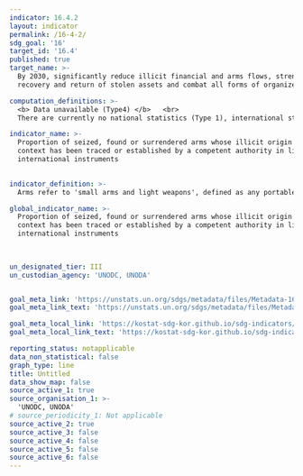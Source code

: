 ```yaml
---
indicator: 16.4.2
layout: indicator
permalink: /16-4-2/
sdg_goal: '16'
target_id: '16.4'
published: true
target_name: >-
  By 2030, significantly reduce illicit financial and arms flows, strengthen the
  recovery and return of stolen assets and combat all forms of organized crime

computation_definitions: >-
  <b> Data unavailable (Type4) </b>   <br>
  There are currently no national statistics (Type 1), international statistics (Type 2), or alternative national statistics (Type 3) available. The Data of Type 1, type 2, or type 3 can be also included in case of temporary unavailability.

indicator_name: >-
  Proportion of seized, found or surrendered arms whose illicit origin or
  context has been traced or established by a competent authority in line with
  international instruments
  

indicator_definition: >-
  Arms refer to 'small arms and light weapons', defined as any portable lethal weapon that expels or launches, is designed to expel or launch, or may be readily converted to expel or launch a shot, bullet or projectile.

global_indicator_name: >-
  Proportion of seized, found or surrendered arms whose illicit origin or
  context has been traced or established by a competent authority in line with
  international instruments
  
  

un_designated_tier: III
un_custodian_agency: 'UNODC, UNODA'


goal_meta_link: 'https://unstats.un.org/sdgs/metadata/files/Metadata-16-04-02.pdf'
goal_meta_link_text: 'https://unstats.un.org/sdgs/metadata/files/Metadata-16-04-02.pdf'

goal_meta_local_link: 'https://kostat-sdg-kor.github.io/sdg-indicators/public/data/Metadata-16-04-02_ENG.pdf'
goal_meta_local_link_text: 'https://kostat-sdg-kor.github.io/sdg-indicators/public/data/Metadata-16-04-02_ENG.pdf'

reporting_status: notapplicable
data_non_statistical: false
graph_type: line
title: Untitled
data_show_map: false
source_active_1: true
source_organisation_1: >-
  'UNODC, UNODA'
# source_periodicity_1: Not applicable
source_active_2: true
source_active_3: false
source_active_4: false
source_active_5: false
source_active_6: false
---
```


